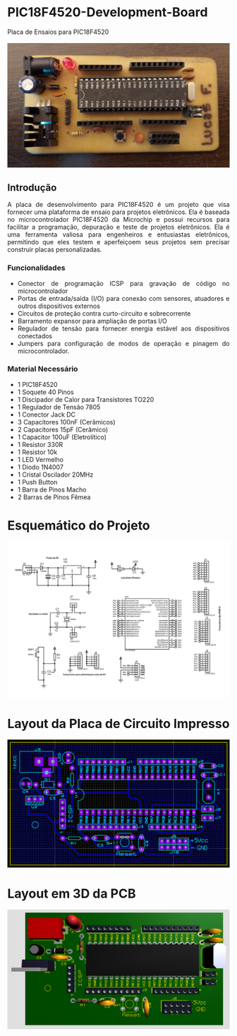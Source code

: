 # PIC18F4520-Development-Board
Placa de Ensaios para PIC18F4520<br>
<br>
<img src="https://github.com/lfs676/PIC18F4520-Development-Board/blob/main/Images/PCB%20Final.jpg?raw=true">

<div>
  <div align="justify">
    
## Introdução
A placa de desenvolvimento para PIC18F4520 é um projeto que visa fornecer uma plataforma de ensaio para projetos eletrônicos. Ela é baseada no microcontrolador PIC18F4520 da Microchip e possui recursos para facilitar a programação, depuração e teste de projetos eletrônicos. Ela é uma ferramenta valiosa para engenheiros e entusiastas eletrônicos, permitindo que eles testem e aperfeiçoem seus projetos sem precisar construir placas personalizadas.
    
### Funcionalidades
- Conector de programação ICSP para gravação de código no microcontrolador
- Portas de entrada/saída (I/O) para conexão com sensores, atuadores e outros dispositivos externos
- Circuitos de proteção contra curto-circuito e sobrecorrente
- Barramento expansor para ampliação de portas I/O
- Regulador de tensão para fornecer energia estável aos dispositivos conectados
- Jumpers para configuração de modos de operação e pinagem do microcontrolador.

### Material Necessário
- 1 PIC18F4520
- 1 Soquete 40 Pinos
- 1 Discipador de Calor para Transistores TO220
- 1 Regulador de Tensão 7805
- 1 Conector Jack DC
- 3 Capacitores 100nF (Cerâmicos)
- 2 Capacitores 15pF (Cerâmico)
- 1 Capacitor 100uF (Eletrolítico)
- 1 Resistor 330R
- 1 Resistor 10k
- 1 LED Vermelho
- 1 Diodo 1N4007
- 1 Cristal Oscilador 20MHz
- 1 Push Button
- 1 Barra de Pinos Macho
- 2 Barras de Pinos Fêmea

#
# Esquemático do Projeto
<img src="https://github.com/lfs676/PIC18F4520-Development-Board/blob/main/Images/Schematic.png?raw=true">

#
# Layout da Placa de Circuito Impresso
<img src="https://github.com/lfs676/PIC18F4520-Development-Board/blob/main/Images/Layout.png?raw=true">

#
# Layout em 3D da PCB
<img src="https://github.com/lfs676/PIC18F4520-Development-Board/blob/main/Images/3D.png?raw=true">
